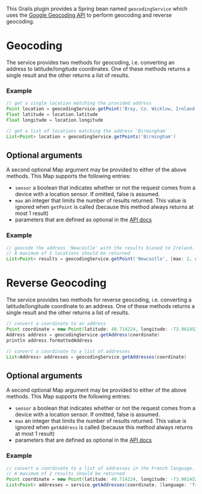 This Grails plugin provides a Spring bean named `geocodingService` which uses the
[Google Geocoding API](https://developers.google.com/maps/documentation/geocoding) to perform geocoding and reverse geocoding.

# Geocoding
The service provides two methods for geocoding, i.e. converting an address to latitude/longitude coordinates.
One of these methods returns a single result and the other returns a list of results.

### Example

````groovy
// get a single location matching the provided address
Point location = geocodingService.getPoint('Bray, Co. Wicklow, Ireland')
Float latitude = location.latitude
Float longitude = location.longitude

// get a list of locations matching the address 'Birmingham'
List<Point> location = geocodingService.getPoints('Birmingham')
````

## Optional arguments

A second optional Map argument may be provided to either of the above methods. This Map supports the following entries:

* `sensor` a boolean that indicates whether or not the request comes from a device with a location sensor. If omitted, false is assumed.
* `max` an integer that limits the number of results returned. This value is ignored when `getPoint` is called (because this method always returns at most 1 result)
* parameters that are defined as optional in the [API docs](https://developers.google.com/maps/documentation/geocoding/#geocoding)

### Example

````groovy
// geocode the address 'Newcastle' with the results biased to Ireland.
// A maximum of 2 locations should be returned
List<Point> results = geocodingService.getPoint('Newcastle', [max: 2, region: 'ie'])
````

# Reverse Geocoding
The service provides two methods for reverse geocoding, i.e. converting a latitude/longitude coordinate to an address.
One of these methods returns a single result and the other returns a list of results.

````groovy
// convert a coordinate to an address
Point coordinate = new Point(latitude: 40.714224, longitude: -73.961452)
Address address = geocodingService.getAddress(coordinate)
println address.formattedAddress

// convert a coordinate to a list of addresses
List<Address> addresses = geocodingService.getAddresses(coordinate)
````

## Optional arguments

A second optional Map argument may be provided to either of the above methods. This Map supports the following entries:

* `sensor` a boolean that indicates whether or not the request comes from a device with a location sensor. If omitted, false is assumed.
* `max` an integer that limits the number of results returned. This value is ignored when `getAddress` is called (because this method always returns at most 1 result)
* parameters that are defined as optional in the [API docs](https://developers.google.com/maps/documentation/geocoding/#ReverseGeocoding)

### Example

````groovy
// convert a coordinate to a list of addresses in the French language.
// A maximum of 2 results should be returned
Point coordinate = new Point(latitude: 40.714224, longitude: -73.961452)
List<Point> addresses = service.getAddresses(coordinate, [language: 'fr', max: 3])
````